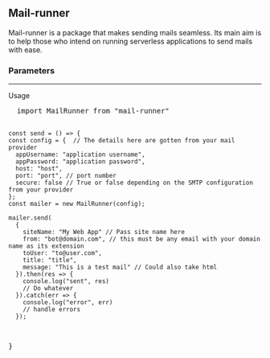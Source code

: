 ## Mail-runner

Mail-runner is a package that makes sending mails seamless. Its main aim is to help those who intend on running serverless applications to send mails with ease.

### Parameters
<hr>
Usage
<br/>
<pre>
  import MailRunner from "mail-runner"

    const send = () => {
    const config = {  // The details here are gotten from your mail provider
      appUsername: "application username",
      appPassword: "application password",
      host: "host",
      port: "port", // port number
      secure: false // True or false depending on the SMTP configuration from your provider
    };
    const mailer = new MailRunner(config);
    
    mailer.send(
      {
        siteName: "My Web App" // Pass site name here
        from: "bot@domain.com", // this must be any email with your domain name as its extension
        toUser: "to@user.com",
        title: "title",
        message: "This is a test mail" // Could also take html
      }).then(res => {
        console.log("sent", res)
        // Do whatever
      }).catch(err => {
        console.log("error", err)
        // handle errors
      });
  }
</pre>